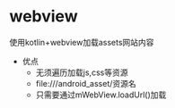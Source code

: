 # webview
使用kotlin+webview加载assets网站内容
- 优点
  - 无须遍历加载js,css等资源
  - file:///android_asset/资源名
  - 只需要通过mWebView.loadUrl()加载
